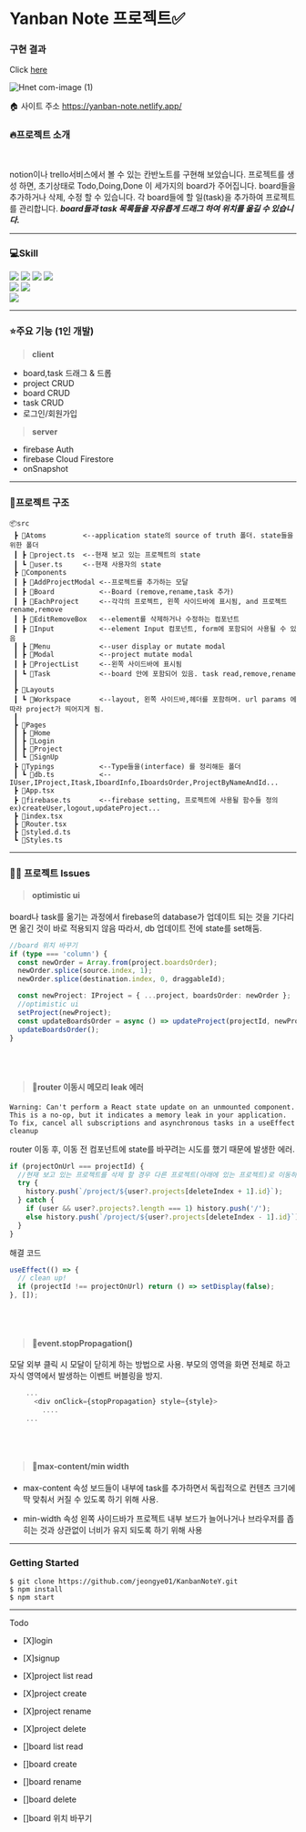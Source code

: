 # Yanban Note 프로젝트✅

### 구현 결과

Click [here]()

![Hnet com-image (1)](https://user-images.githubusercontent.com/74299317/165036437-ea304779-f017-4473-82fc-3fa388edc29b.gif)

🏠 사이트 주소
https://yanban-note.netlify.app/

### 🔥프로젝트 소개

<br/>

notion이나 trello서비스에서 볼 수 있는 칸반노트를 구현해 보았습니다.
프로젝트를 생성 하면, 초기상태로 Todo,Doing,Done 이 세가지의 board가 주어집니다. board들을 추가하거나 삭제, 수정 할 수 있습니다. 각 board들에 할 일(task)을 추가하여 프로젝트를 관리합니다. **_board들과 task 목록들을 자유롭게 드래그 하여 위치를 옮길 수 있습니다._**

---

### 💻Skill

<img src="https://img.shields.io/badge/react-61DAFB?style=flat-square&logo=react&logoColor=black"> <img src="https://img.shields.io/badge/typescript-3178C6?style=flat-square&logo=typescript&logoColor=black"> <img src="https://img.shields.io/badge/recoil-3178C6?style=flat-square&logo=recoil&logoColor=black"> <img src="https://img.shields.io/badge/firebase-FFCA28?style=flat-square&logo=firebase&logoColor=white">  
<img src="https://img.shields.io/badge/fontawesome-339AF0?style=flat-square&logo=fontawesome&logoColor=white"> <img src="https://img.shields.io/badge/styled%20components-DB7093?style=flat-square&logo=styled%20components&logoColor=white">  
<img src="https://img.shields.io/badge/netlify-00C7B7?style=flat-square&logo=netlify&logoColor=white">

---

### ⭐️주요 기능 (1인 개발)

> **client**

- board,task 드래그 & 드롭
- project CRUD
- board CRUD
- task CRUD
- 로그인/회원가입

> **server**

- firebase Auth
- firebase Cloud Firestore
- onSnapshot

---

### 📁프로젝트 구조

```
📦src
 ┣ 📂Atoms         <--application state의 source of truth 폴더. state들을 위한 폴더
 ┃ ┣ 📜project.ts  <--현재 보고 있는 프로젝트의 state
 ┃ ┗ 📜user.ts     <--현재 사용자의 state
 ┣ 📂Components
 ┃ ┣ 📂AddProjectModal <--프로젝트를 추가하는 모달
 ┃ ┣ 📂Board           <--Board (remove,rename,task 추가)
 ┃ ┣ 📂EachProject     <--각각의 프로젝트, 왼쪽 사이드바에 표시됨, and 프로젝트 rename,remove
 ┃ ┣ 📂EditRemoveBox   <--element를 삭제하거나 수정하는 컴포넌트
 ┃ ┣ 📂Input           <--element Input 컴포넌트, form에 포함되어 사용될 수 있음
 ┃ ┣ 📂Menu            <--user display or mutate modal
 ┃ ┣ 📂Modal           <--project mutate modal
 ┃ ┣ 📂ProjectList     <--왼쪽 사이드바에 표시됨
 ┃ ┗ 📂Task            <--board 안에 포함되어 있음. task read,remove,rename
 ┃
 ┣ 📂Layouts
 ┃ ┗ 📂Workspace       <--layout, 왼쪽 사이드바,헤더를 포함하며. url params 에 따라 project가 띄어지게 됨.
 ┃
 ┣ 📂Pages
 ┃ ┣ 📂Home
 ┃ ┣ 📂Login
 ┃ ┣ 📂Project
 ┃ ┗ 📂SignUp
 ┣ 📂Typings           <--Type들을(interface) 를 정리해둔 폴더
 ┃ ┗ 📜db.ts           <--IUser,IProject,Itask,IboardInfo,IboardsOrder,ProjectByNameAndId...
 ┣ 📜App.tsx
 ┣ 📜firebase.ts       <--firebase setting, 프로젝트에 사용될 함수들 정의 ex)createUser,logout,updateProject...
 ┣ 📜index.tsx
 ┣ 📜Router.tsx
 ┣ 📜styled.d.ts
 ┗ 📜Styles.ts
```

---

### 👨‍💻 프로젝트 Issues

> #### optimistic ui

board나 task를 옮기는 과정에서 firebase의 database가 업데이트 되는 것을 기다리면 옮긴 것이 바로 적용되지 않음
따라서, db 업데이트 전에 state를 set해둠.

```ts
//board 위치 바꾸기
if (type === 'column') {
  const newOrder = Array.from(project.boardsOrder);
  newOrder.splice(source.index, 1);
  newOrder.splice(destination.index, 0, draggableId);

  const newProject: IProject = { ...project, boardsOrder: newOrder };
  //optimistic ui
  setProject(newProject);
  const updateBoardsOrder = async () => updateProject(projectId, newProject);
  updateBoardsOrder();
}
```

<br/>
<br/>

> #### 📜router 이동시 메모리 leak 에러

```
Warning: Can't perform a React state update on an unmounted component.
This is a no-op, but it indicates a memory leak in your application.
To fix, cancel all subscriptions and asynchronous tasks in a useEffect cleanup
```

router 이동 후, 이동 전 컴포넌트에 state를 바꾸려는 시도를 했기 때문에 발생한 에러.

```ts
if (projectOnUrl === projectId) {
  //현재 보고 있는 프로젝트를 삭제 할 경우 다른 프로젝트(아래에 있는 프로젝트)로 이동하도록 url을 바꿔주는 과정에서 EditRemoveBox 컴포넌트의 상태를 바꾸려는 시도가 일어나 발생한 에러입니다.
  try {
    history.push(`/project/${user?.projects[deleteIndex + 1].id}`);
  } catch {
    if (user && user?.projects?.length === 1) history.push('/');
    else history.push(`/project/${user?.projects[deleteIndex - 1].id}`);
  }
}
```

해결 코드

```ts
useEffect(() => {
  // clean up!
  if (projectId !== projectOnUrl) return () => setDisplay(false);
}, []);
```

<br/>
<br/>

> #### 📜event.stopPropagation()

모달 외부 클릭 시 모달이 닫히게 하는 방법으로 사용. 부모의 영역을 화면 전체로 하고 자식 영역에서 발생하는 이벤트 버블링을 방지.

```ts
    ...
      <div onClick={stopPropagation} style={style}>
        ....
    ...
```

<br/>
<br/>

> #### 📜max-content/min width

- max-content 속성
  보드들이 내부에 task를 추가하면서 독립적으로 컨텐츠 크기에 딱 맞춰서 커질 수 있도록 하기 위해 사용.

- min-width 속성
  왼쪽 사이드바가 프로젝트 내부 보드가 늘어나거나 브라우저를 좁히는 것과 상관없이 너비가 유지 되도록 하기 위해 사용

---

### Getting Started

```
$ git clone https://github.com/jeongye01/KanbanNoteY.git
$ npm install
$ npm start
```

---

Todo

- [X]login
- [X]signup
- [X]project list read
- [X]project create
- [X]project rename
- [X]project delete

- []board list read
- []board create
- []board rename
- []board delete
- []board 위치 바꾸기
